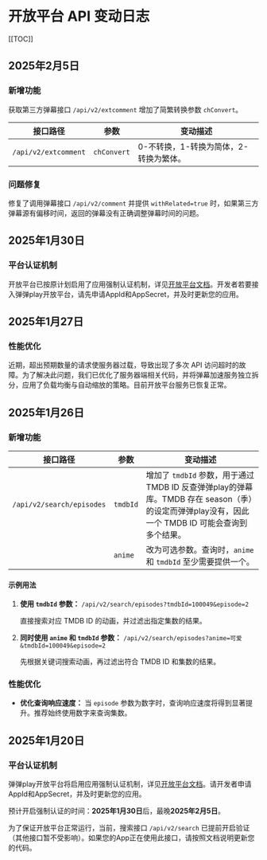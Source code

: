 # 开放平台 API 变动日志

[[TOC]]

## 2025年2月5日

### 新增功能

获取第三方弹幕接口 `/api/v2/extcomment` 增加了简繁转换参数 `chConvert`。

| 接口路径 | 参数 | 变动描述 |
|---|---|---|
| `/api/v2/extcomment` | `chConvert` | 0-不转换，1-转换为简体，2-转换为繁体。 |

### 问题修复

修复了调用弹幕接口 `/api/v2/comment` 并提供 `withRelated=true` 时，如果第三方弹幕源有偏移时间，返回的弹幕没有正确调整弹幕时间的问题。

## 2025年1月30日

### 平台认证机制

开放平台已按原计划启用了应用强制认证机制，详见[开放平台文档](README.md)。开发者若要接入弹弹play开放平台，请先申请AppId和AppSecret，并及时更新您的应用。

## 2025年1月27日

### 性能优化

近期，超出预期数量的请求使服务器过载，导致出现了多次 API 访问超时的故障。为了解决此问题，我们已优化了服务器端相关代码，并将弹幕加速服务独立拆分，应用了负载均衡与自动缩放的策略。目前开放平台服务已恢复正常。

## 2025年1月26日

### 新增功能

| 接口路径 | 参数 | 变动描述 |
|---|---|---|
| `/api/v2/search/episodes` | `tmdbId` | 增加了 `tmdbId` 参数，用于通过 TMDB ID 反查弹弹play的弹幕库。TMDB 存在 season（季）的设定而弹弹play没有，因此一个 TMDB ID 可能会查询到多个结果。 |
| | `anime` | 改为可选参数。查询时，`anime` 和 `tmdbId` 至少需要提供一个。|

#### 示例用法

1. **使用 `tmdbId` 参数：** `/api/v2/search/episodes?tmdbId=100049&episode=2`

   直接搜索对应 TMDB ID 的动画，并过滤出指定集数的结果。

2. **同时使用 `anime` 和 `tmdbId` 参数：** `/api/v2/search/episodes?anime=可爱&tmdbId=100049&episode=2`

   先根据关键词搜索动画，再过滤出符合 TMDB ID 和集数的结果。

### 性能优化

- **优化查询响应速度：** 当 `episode` 参数为数字时，查询响应速度将得到显著提升。推荐始终使用数字来查询集数。

## 2025年1月20日

### 平台认证机制

弹弹play开放平台将启用应用强制认证机制，详见[开放平台文档](README.md)。请开发者申请AppId和AppSecret，并及时更新您的应用。

预计开启强制认证的时间：**2025年1月30日**后，最晚**2025年2月5日**。

为了保证开放平台正常运行，当前，搜索接口 `/api/v2/search` 已提前开启验证（其他接口暂不受影响）。如果您的App正在使用此接口，请按照文档说明更新您的代码。
